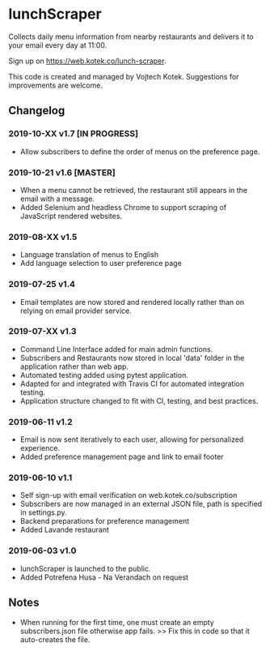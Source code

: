 # lunchScraper

Collects daily menu information from nearby restaurants and delivers it to your email every day at 11:00.

Sign up on https://web.kotek.co/lunch-scraper.

This code is created and managed by Vojtech Kotek. Suggestions for improvements are welcome.


## Changelog

### 2019-10-XX v1.7 [IN PROGRESS]
- Allow subscribers to define the order of menus on the preference page.

### 2019-10-21 v1.6 [MASTER]
- When a menu cannot be retrieved, the restaurant still appears in the email with a message.
- Added Selenium and headless Chrome to support scraping of JavaScript rendered websites.

### 2019-08-XX v1.5
- Language translation of menus to English
- Add language selection to user preference page

### 2019-07-25 v1.4
- Email templates are now stored and rendered locally rather than on relying on email provider service.

### 2019-07-XX v1.3
- Command Line Interface added for main admin functions.
- Subscribers and Restaurants now stored in local 'data' folder in the application rather than web app.
- Automated testing added using pytest application.
- Adapted for and integrated with Travis CI for automated integration testing.
- Application structure changed to fit with CI, testing, and best practices.

### 2019-06-11 v1.2
- Email is now sent iteratively to each user, allowing for personalized experience.
- Added preference management page and link to email footer

### 2019-06-10 v1.1
- Self sign-up with email verification on web.kotek.co/subscription
- Subscribers are now managed in an external JSON file, path is specified in settings.py.
- Backend preparations for preference management
- Added Lavande restaurant

### 2019-06-03 v1.0
- lunchScraper is launched to the public.
- Added Potrefena Husa - Na Verandach on request


## Notes
- When running for the first time, one must create an empty subscribers.json file otherwise app fails. >> Fix this in code so that it auto-creates the file.
